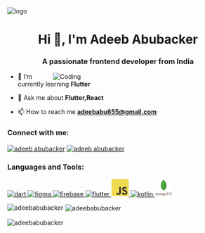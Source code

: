<img src="https://c.tenor.com/GfSX-u7VGM4AAAAC/coding.gif" alt="logo" width="1200" height= "400">



<h1 align="center">Hi 👋, I'm Adeeb Abubacker</h1>
<h3 align="center">A passionate frontend developer from India</h3>
<img align ="right" alt="Coding" width="400" src="https://cdn.dribbble.com/users/1162077/screenshots/3848914/programmer.gif">

- 🌱 I’m currently learning **Flutter**

- 💬 Ask me about **Flutter,React**

- 📫 How to reach me **adeebabu655@gmail.com**

<h3 align="left">Connect with me:</h3>
<p align="left">
<a href="https://linkedin.com/in/adeeb abubacker" target="blank"><img align="center" src="https://raw.githubusercontent.com/rahuldkjain/github-profile-readme-generator/master/src/images/icons/Social/linked-in-alt.svg" alt="adeeb abubacker" height="30" width="40" /></a>
<a href="https://fb.com/adeeb abubacker" target="blank"><img align="center" src="https://raw.githubusercontent.com/rahuldkjain/github-profile-readme-generator/master/src/images/icons/Social/facebook.svg" alt="adeeb abubacker" height="30" width="40" /></a>
</p>

<h3 align="left">Languages and Tools:</h3>
<p align="left"> <a href="https://dart.dev" target="_blank" rel="noreferrer"> <img src="https://www.vectorlogo.zone/logos/dartlang/dartlang-icon.svg" alt="dart" width="40" height="40"/> </a> <a href="https://www.figma.com/" target="_blank" rel="noreferrer"> <img src="https://www.vectorlogo.zone/logos/figma/figma-icon.svg" alt="figma" width="40" height="40"/> </a> <a href="https://firebase.google.com/" target="_blank" rel="noreferrer"> <img src="https://www.vectorlogo.zone/logos/firebase/firebase-icon.svg" alt="firebase" width="40" height="40"/> </a> <a href="https://flutter.dev" target="_blank" rel="noreferrer"> <img src="https://www.vectorlogo.zone/logos/flutterio/flutterio-icon.svg" alt="flutter" width="40" height="40"/> </a> <a href="https://developer.mozilla.org/en-US/docs/Web/JavaScript" target="_blank" rel="noreferrer"> <img src="https://raw.githubusercontent.com/devicons/devicon/master/icons/javascript/javascript-original.svg" alt="javascript" width="40" height="40"/> </a> <a href="https://kotlinlang.org" target="_blank" rel="noreferrer"> <img src="https://www.vectorlogo.zone/logos/kotlinlang/kotlinlang-icon.svg" alt="kotlin" width="40" height="40"/> </a> <a href="https://www.mongodb.com/" target="_blank" rel="noreferrer"> <img src="https://raw.githubusercontent.com/devicons/devicon/master/icons/mongodb/mongodb-original-wordmark.svg" alt="mongodb" width="40" height="40"/> </a> </p>

<p><img align="left" src="https://github-readme-stats.vercel.app/api/top-langs?username=adeebabubacker&show_icons=true&locale=en&layout=compact" alt="adeebabubacker" /></p>

<p>&nbsp;<img align="center" src="https://github-readme-stats.vercel.app/api?username=adeebabubacker&show_icons=true&locale=en" alt="adeebabubacker" /></p>

<p><img align="center" src="https://github-readme-streak-stats.herokuapp.com/?user=adeebabubacker&" alt="adeebabubacker" /></p>
